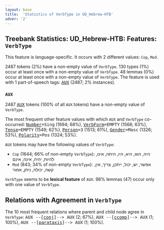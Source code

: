 ```yaml
---
layout: base
title:  'Statistics of VerbType in UD_Hebrew-HTB'
udver: '2'
---
```


## Treebank Statistics: UD_Hebrew-HTB: Features: `VerbType`

This feature is language-specific.
It occurs with 2 different values: `Cop`, `Mod`.

2487 tokens (2%) have a non-empty value of `VerbType`.
130 types (1%) occur at least once with a non-empty value of `VerbType`.
48 lemmas (0%) occur at least once with a non-empty value of `VerbType`.
The feature is used with 1 part-of-speech tags: <tt><a href="he_htb-pos-AUX.html">AUX</a></tt> (2487; 2% instances).

### `AUX`

2487 <tt><a href="he_htb-pos-AUX.html">AUX</a></tt> tokens (100% of all `AUX` tokens) have a non-empty value of `VerbType`.

The most frequent other feature values with which `AUX` and `VerbType` co-occurred: <tt><a href="he_htb-feat-Number.html">Number</a></tt><tt>=Sing</tt> (1694; 68%), <tt><a href="he_htb-feat-VerbForm.html">VerbForm</a></tt><tt>=EMPTY</tt> (1568; 63%), <tt><a href="he_htb-feat-Tense.html">Tense</a></tt><tt>=EMPTY</tt> (1549; 62%), <tt><a href="he_htb-feat-Person.html">Person</a></tt><tt>=3</tt> (1513; 61%), <tt><a href="he_htb-feat-Gender.html">Gender</a></tt><tt>=Masc</tt> (1326; 53%), <tt><a href="he_htb-feat-Polarity.html">Polarity</a></tt><tt>=Pos</tt> (1324; 53%).

`AUX` tokens may have the following values of `VerbType`:

* `Cop` (1644; 66% of non-empty `VerbType`): היה, הוא, היא, היו, היתה, אינו, להיות, יהיה, אינה, אינם
* `Mod` (843; 34% of non-empty `VerbType`): אפשר, יש, יכול, ייתכן, צריך, אין, קשה, יכולה, ניתן, אמור

`VerbType` seems to be **lexical feature** of `AUX`. 98% lemmas (47) occur only with one value of `VerbType`.

## Relations with Agreement in `VerbType`

The 10 most frequent relations where parent and child node agree in `VerbType`:
<tt>AUX --[<tt><a href="he_htb-dep-conj.html">conj</a></tt>]--> AUX</tt> (2; 67%),
<tt>AUX --[<tt><a href="he_htb-dep-ccomp.html">ccomp</a></tt>]--> AUX</tt> (1; 100%),
<tt>AUX --[<tt><a href="he_htb-dep-parataxis.html">parataxis</a></tt>]--> AUX</tt> (1; 100%).


